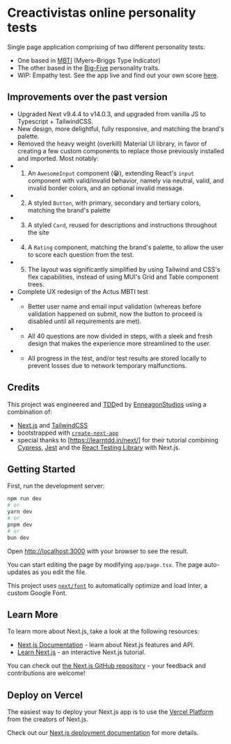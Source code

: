 # Creactivistas online personality tests

Single page application comprising of two different personality tests:
- One based in [MBTI](https://en.wikipedia.org/wiki/Myers%E2%80%93Briggs_Type_Indicator) (Myers–Briggs Type Indicator)
- The other based in the [Big-Five](https://en.wikipedia.org/wiki/Big_Five_personality_traits) personality traits.
- WIP: Empathy test.
See the app live and find out your own score [here](http://creactivistas.enneagonstudios.com/).

## Improvements over the past version
- Upgraded Next v9.4.4 to v14.0.3, and upgraded from vanilla JS to Typescript + TailwindCSS.
- New design, more delightful, fully responsive, and matching the brand's palette.
- Removed the heavy weight (overkill) Material UI library, in favor of creating a few custom components to replace those previously installed and imported. Most notably: 
- 1. An `AwesomeInput` component (😁), extending React's `input` component with valid/invalid behavior, namely via neutral, valid, and invalid border colors, and an optional invalid message.
- 2. A styled `Button`, with primary, secondary and tertiary colors, matching the brand's palette
- 3. A styled `Card`, reused for descriptions and instructions throughout the site
- 4. A `Rating` component, matching the brand's palette, to allow the user to score each question from the test.
- 5. The layout was significantly simplified by using Tailwind and CSS's flex capabilities, instead of using MUI's Grid and Table component trees.
- Complete UX redesign of the Actus MBTI test
- - Better user name and email input validation (whereas before validation happened on submit, now the button to proceed is disabled until all requirements are met).
- - All 40 questions are now divided in steps, with a sleek and fresh design that makes the experience more streamlined to the user.
- - All progress in the test, and/or test results are stored locally to prevent losses due to network temporary malfunctions.

## Credits
This project was engineered and [TDD](https://en.wikipedia.org/wiki/Test-driven_development#:~:text=Test%2Ddriven%20development%20(TDD),software%20against%20all%20test%20cases.)ed by [EnneagonStudios](https://www.enneagonstudios.com/) using a combination of:
- [Next.js](https://nextjs.org/) and [TailwindCSS](https://tailwindcss.com/)
- bootstrapped with [`create-next-app`](https://github.com/vercel/next.js/tree/canary/packages/create-next-app)
- special thanks to [https://learntdd.in/next/] for their tutorial combining [Cypress](https://www.cypress.io/), [Jest](https://jestjs.io/) and the [React Testing Library](https://testing-library.com/docs/react-testing-library/intro) with Next.js.


## Getting Started

First, run the development server:

```bash
npm run dev
# or
yarn dev
# or
pnpm dev
# or
bun dev
```

Open [http://localhost:3000](http://localhost:3000) with your browser to see the result.

You can start editing the page by modifying `app/page.tsx`. The page auto-updates as you edit the file.

This project uses [`next/font`](https://nextjs.org/docs/basic-features/font-optimization) to automatically optimize and load Inter, a custom Google Font.

## Learn More

To learn more about Next.js, take a look at the following resources:

- [Next.js Documentation](https://nextjs.org/docs) - learn about Next.js features and API.
- [Learn Next.js](https://nextjs.org/learn) - an interactive Next.js tutorial.

You can check out [the Next.js GitHub repository](https://github.com/vercel/next.js/) - your feedback and contributions are welcome!

## Deploy on Vercel

The easiest way to deploy your Next.js app is to use the [Vercel Platform](https://vercel.com/new?utm_medium=default-template&filter=next.js&utm_source=create-next-app&utm_campaign=create-next-app-readme) from the creators of Next.js.

Check out our [Next.js deployment documentation](https://nextjs.org/docs/deployment) for more details.
